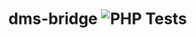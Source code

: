 # dms-bridge ![PHP Tests](https://github.com/mehdibo/dms-bridge/workflows/PHP%20Tests/badge.svg?branch=main)
